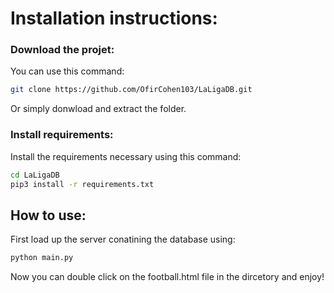 # Installation instructions:

### Download the projet:

You can use this command:

```bash
git clone https://github.com/OfirCohen103/LaLigaDB.git
```

Or simply donwload and extract the folder.

### Install requirements:

Install the requirements necessary using this command:

```bash
cd LaLigaDB
pip3 install -r requirements.txt
```

## How to use:

First load up the server conatining the database using:
```bash
python main.py
```

Now you can double click on the football.html file in the dircetory and enjoy!
